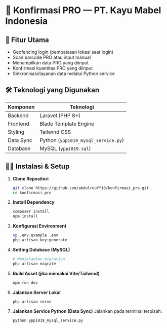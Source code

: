 # 🧾 Konfirmasi PRO — PT. Kayu Mabel Indonesia

## 🚀 Fitur Utama

* Geofencing login (pembatasan lokasi saat login)
* Scan barcode PRO atau input manual
* Menampilkan data PRO yang diinput
* Konfirmasi kuantitas PRO yang diinput
* Sinkronisasi/layanan data melalui Python service

## 🛠️ Teknologi yang Digunakan

| Komponen  | Teknologi                           |
| --------- | ----------------------------------- |
| Backend   | Laravel (PHP 8+)                    |
| Frontend  | Blade Template Engine               |
| Styling   | Tailwind CSS                        |
| Data Sync | Python (`yppi019_mysql_service.py`) |
| Database  | MySQL (`yppi019.sql`)               |

## 🧑‍💻 Instalasi & Setup

1. **Clone Repositori**

   ```bash
   git clone https://github.com/abdulrouff10/konfirmasi_pro.git
   cd konfirmasi_pro
   ```

2. **Install Dependency**

   ```bash
   composer install
   npm install
   ```

3. **Konfigurasi Environment**

   ```bash
   cp .env.example .env
   php artisan key:generate
   ```

4. **Setting Database (MySQL)**

   ```bash
   # Menjalankan migration
   php artisan migrate
   ```

5. **Build Asset (jika memakai Vite/Tailwind)**

   ```bash
   npm run dev
   ```

6. **Jalankan Server Lokal**

   ```bash
   php artisan serve
   ```

7. **Jalankan Service Python (Data Sync)**
   Jalankan pada terminal terpisah:

   ```bash
   python yppi019_mysql_service.py
   ```
